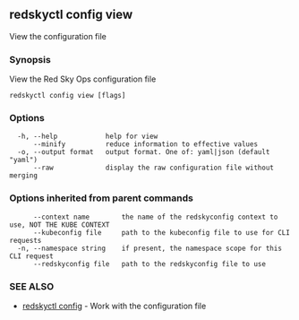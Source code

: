 ## redskyctl config view

View the configuration file

### Synopsis

View the Red Sky Ops configuration file

```
redskyctl config view [flags]
```

### Options

```
  -h, --help            help for view
      --minify          reduce information to effective values
  -o, --output format   output format. One of: yaml|json (default "yaml")
      --raw             display the raw configuration file without merging
```

### Options inherited from parent commands

```
      --context name        the name of the redskyconfig context to use, NOT THE KUBE CONTEXT
      --kubeconfig file     path to the kubeconfig file to use for CLI requests
  -n, --namespace string    if present, the namespace scope for this CLI request
      --redskyconfig file   path to the redskyconfig file to use
```

### SEE ALSO

* [redskyctl config](redskyctl_config.md)	 - Work with the configuration file

